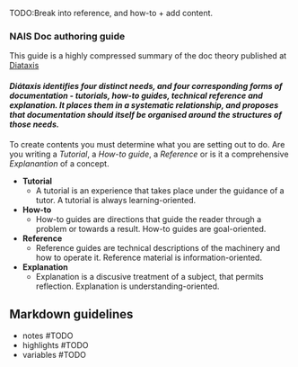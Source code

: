 
TODO:Break into reference, and how-to + add content.
### NAIS Doc authoring guide

This guide is a highly compressed summary of the doc theory published at [Diataxis](https://diataxis.fr/)

#### _Diátaxis identifies four distinct needs, and four corresponding forms of documentation - tutorials, how-to guides, technical reference and explanation. It places them in a systematic relationship, and proposes that documentation should itself be organised around the structures of those needs._

To create contents you must determine what you are setting out to do. Are you writing a _Tutorial_, a _How-to guide_, a _Reference_ or is it a comprehensive _Explanantion_ of a concept.

* **Tutorial** 
    - A tutorial is an experience that takes place under the guidance of a tutor. A tutorial is always learning-oriented.
* **How-to**
    - How-to guides are directions that guide the reader through a problem or towards a result. How-to guides are goal-oriented.
* **Reference**
    - Reference guides are technical descriptions of the machinery and how to operate it. Reference material is information-oriented.
* **Explanation**
    - Explanation is a discusive treatment of a subject, that permits reflection. Explanation is understanding-oriented.


## Markdown guidelines

- notes  #TODO
- highlights #TODO 
- variables #TODO